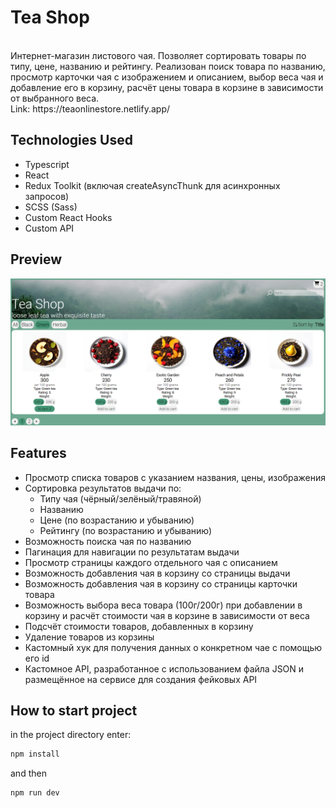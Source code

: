 # Tea Shop

<br />
Интернет-магазин листового чая. Позволяет сортировать товары по типу, цене, названию и рейтингу. Реализован поиск товара по названию, просмотр карточки чая с изображением и описанием, выбор веса чая и добавление его в корзину, расчёт цены товара в корзине в зависимости от выбранного веса.
<br />
Link: https://teaonlinestore.netlify.app/

## Technologies Used

- Typescript
- React
- Redux Toolkit (включая createAsyncThunk для асинхронных запросов)
- SCSS (Sass)
- Custom React Hooks
- Custom API

## Preview

<img src="./src/assets/teashoppreview.PNG" alt="preview">

## Features

- Просмотр списка товаров с указанием названия, цены, изображения
- Сортировка результатов выдачи по:
  - Типу чая (чёрный/зелёный/травяной)
  - Названию
  - Цене (по возрастанию и убыванию)
  - Рейтингу (по возрастанию и убыванию)
- Возможность поиска чая по названию
- Пагинация для навигации по результатам выдачи
- Просмотр страницы каждого отдельного чая с описанием
- Возможность добавления чая в корзину со страницы выдачи
- Возможность добавления чая в корзину со страницы карточки товара
- Возможность выбора веса товара (100г/200г) при добавлении в корзину и расчёт стоимости чая в корзине в зависимости от веса
- Подсчёт стоимости товаров, добавленных в корзину
- Удаление товаров из корзины
- Кастомный хук для получения данных о конкретном чае с помощью его id
- Кастомное API, разработанное с использованием файла JSON и размещённое на сервисе для создания фейковых API

## How to start project

in the project directory enter:

```js
npm install
```

and then

```js
npm run dev
```
